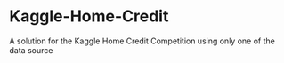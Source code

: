 # Kaggle-Home-Credit
A solution for the Kaggle Home Credit Competition using only one of the data source 
